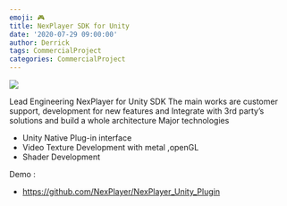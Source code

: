 ```yaml
---
emoji: 🎮 
title: NexPlayer SDK for Unity
date: '2020-07-29 09:00:00'
author: Derrick
tags: CommercialProject
categories: CommercialProject
---
```

![](/nexunity.png)

Lead Engineering NexPlayer for Unity SDK
The main works are customer support, development for new features and Integrate with 3rd party’s solutions and build a whole architecture
Major technologies
- Unity Native Plug-in interface
- Video Texture Development with metal ,openGL
- Shader Development

Demo : 
- https://github.com/NexPlayer/NexPlayer_Unity_Plugin

